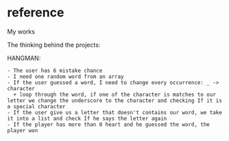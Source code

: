 # reference
My works

The thinking behind the projects:

  HANGMAN:
  
    - The user has 6 mistake chance
    - I need one random word from an array
    - If the user guessed a word, I need to change every occurrence: _ -> character 
      + loop through the word, if one of the character is matches to our letter we change the underscore to the character and checking If it is a special character 
    - If the user give us a letter that doesn't contains our word, we take it into a list and check If he says the letter again
    - If the player has more than 0 heart and he guessed the word, the player won
  
